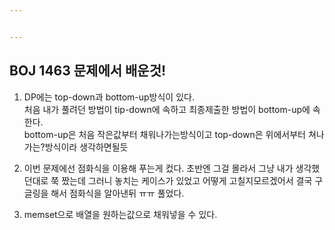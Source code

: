 ```yaml
---


---
```


<h2 id="boj-1463-문제에서-배운것">BOJ 1463 문제에서 배운것!</h2>
<ol>
<li>
<p>DP에는 top-down과 bottom-up방식이 있다.<br>
처음 내가 풀려던 방법이 tip-down에 속하고 최종제출한 방법이 bottom-up에 속한다.<br>
bottom-up은 처음 작은값부터 채워나가는방식이고 top-down은 위에서부터 쳐나가는?방식이라 생각하면될듯</p>
</li>
<li>
<p>이번 문제에선 점화식을 이용해 푸는게 컸다. 초반엔 그걸 몰라서 그냥 내가 생각했던대로 쭉 짰는데 그러니 놓치는 케이스가 있었고 어떻게 고칠지모르겠어서 결국 구글링을 해서 점화식을 알아낸뒤 ㅠㅠ 풀었다.</p>
</li>
<li>
<p>memset으로 배열을 원하는값으로 채워넣을 수 있다.</p>
</li>
</ol>

